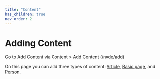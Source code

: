 ```yaml
---
title: "Content"
has_children: true
nav_order: 2
---
```


# Adding Content

Go to Add Content via Content > Add Content (/node/add)

On this page you can add three types of content: [Article](articles/index.md), [Basic page](basic-pages/basic-pages.md), and [Person](person/person.md).
